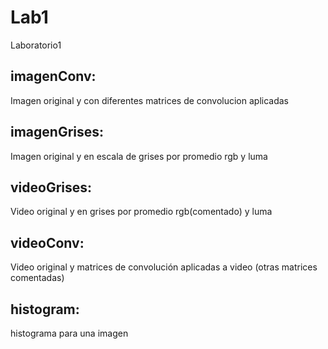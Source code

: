 # Lab1
Laboratorio1

## imagenConv: 
Imagen original y con diferentes matrices de convolucion aplicadas
 
## imagenGrises: 
Imagen original y en escala de grises por promedio rgb y luma
 
## videoGrises: 
Video original y en grises por promedio rgb(comentado) y luma
 
## videoConv: 
Video original y matrices de convolución aplicadas a video (otras matrices comentadas)
 
## histogram:
 
histograma para una imagen
 